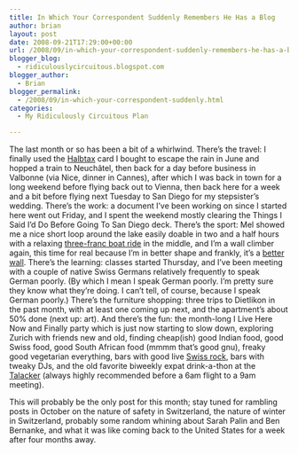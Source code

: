 ```yaml
---
title: In Which Your Correspondent Suddenly Remembers He Has a Blog
author: brian
layout: post
date: 2008-09-21T17:29:00+00:00
url: /2008/09/in-which-your-correspondent-suddenly-remembers-he-has-a-blog/
blogger_blog:
  - ridiculouslycircuitous.blogspot.com
blogger_author:
  - Brian
blogger_permalink:
  - /2008/09/in-which-your-correspondent-suddenly.html
categories:
  - My Ridiculously Circuitous Plan

---
```

The last month or so has been a bit of a whirlwind. There&#8217;s the travel: I finally used the [Halbtax][1] card I bought to escape the rain in June and hopped a train to Neuchâtel, then back for a day before business in Valbonne (via Nice, dinner in Cannes), after which I was back in town for a long weekend before flying back out to Vienna, then back here for a week and a bit before flying next Tuesday to San Diego for my stepsister&#8217;s wedding. There&#8217;s the work: a document I&#8217;ve been working on since I started here went out Friday, and I spent the weekend mostly clearing the Things I Said I&#8217;d Do Before Going To San Diego deck. There&#8217;s the sport: Mel showed me a nice short loop around the lake easily doable in two and a half hours with a relaxing [three-franc boat ride][2] in the middle, and I&#8217;m a wall climber again, this time for real because I&#8217;m in better shape and frankly, it&#8217;s a [better wall][3]. There&#8217;s the learning: classes started Thursday, and I&#8217;ve been meeting with a couple of native Swiss Germans relatively frequently to speak German poorly. <span>(By which I mean I speak German poorly. I&#8217;m pretty sure they know what they&#8217;re doing. I can&#8217;t tell, of course, because I speak German poorly.)</span> There&#8217;s the furniture shopping: three trips to Dietlikon in the past month, with at least one coming up next, and the apartment&#8217;s about 50% done (next up: art). And there&#8217;s the fun: the month-long I Live Here Now and Finally party which is just now starting to slow down, exploring Zurich with friends new and old, finding cheap(ish) good Indian food, good Swiss food, good South African food (mmmm that&#8217;s good gnu), freaky good vegetarian everything, bars with good live [Swiss rock][4], bars with tweaky DJs, and the old favorite biweekly expat drink-a-thon at the [Talacker][5] (always highly recommended before a 6am flight to a 9am meeting). 

<div>
</div>

<div>
  This will probably be the only post for this month; stay tuned for rambling posts in October on the nature of safety in Switzerland, the nature of winter in Switzerland, probably some random whining about Sarah Palin and Ben Bernanke, and what it was like coming back to the United States for a week after four months away.
</div>

 [1]: http://mct.sbb.ch/mct/en/reisemarkt/abonnemente/halbtax.htm
 [2]: http://www.faehre.ch/
 [3]: http://gaswerk.kletterzentrum.com/home.php
 [4]: http://www.admiraljamest.com/home.html
 [5]: http://www.talacker41.ch/